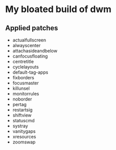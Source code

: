 # My bloated build of dwm

## Applied patches

 - actualfullscreen
 - alwayscenter
 - attachasideandbelow
 - canfocusfloating
 - centretitle
 - cyclelayouts
 - default-tag-apps
 - fixborders
 - focusmaster
 - killunsel
 - monitorrules
 - noborder
 - pertag
 - restartsig
 - shiftview
 - statuscmd
 - systray
 - vanitygaps
 - xresources
 - zoomswap
